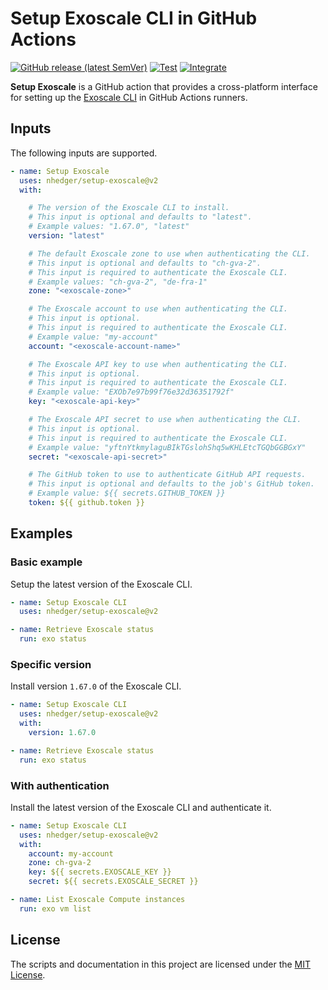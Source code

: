 # Setup Exoscale CLI in GitHub Actions

[![GitHub release (latest SemVer)](https://img.shields.io/github/v/release/nhedger/setup-exoscale?label=latest&logo=github)](https://github.com/marketplace/actions/setup-exoscale)
[![Test](https://github.com/nhedger/setup-exoscale/actions/workflows/test.yaml/badge.svg)](https://github.com/nhedger/setup-exoscale/actions/workflows/test.yaml)
[![Integrate](https://github.com/nhedger/setup-exoscale/actions/workflows/integrate.yaml/badge.svg)](https://github.com/nhedger/setup-exoscale/actions/workflows/integrate.yaml)

**Setup Exoscale** is a GitHub action that provides a cross-platform interface
for setting up the [Exoscale CLI](https://github.com/exoscale/cli) in GitHub
Actions runners.

## Inputs

The following inputs are supported.

```yaml
- name: Setup Exoscale
  uses: nhedger/setup-exoscale@v2
  with:

    # The version of the Exoscale CLI to install.
    # This input is optional and defaults to "latest".
    # Example values: "1.67.0", "latest"
    version: "latest"

    # The default Exoscale zone to use when authenticating the CLI.
    # This input is optional and defaults to "ch-gva-2".
    # This input is required to authenticate the Exoscale CLI.
    # Example values: "ch-gva-2", "de-fra-1"
    zone: "<exoscale-zone>"

    # The Exoscale account to use when authenticating the CLI.
    # This input is optional.
    # This input is required to authenticate the Exoscale CLI.
    # Example value: "my-account"
    account: "<exoscale-account-name>"

    # The Exoscale API key to use when authenticating the CLI.
    # This input is optional.
    # This input is required to authenticate the Exoscale CLI.
    # Example value: "EXOb7e97b99f76e32d36351792f"
    key: "<exoscale-api-key>"

    # The Exoscale API secret to use when authenticating the CLI.
    # This input is optional.
    # This input is required to authenticate the Exoscale CLI.
    # Example value: "yftnYtkmylaguBIkTGslohShq5wKHLEtcTGQbGGBGxY"
    secret: "<exoscale-api-secret>"

    # The GitHub token to use to authenticate GitHub API requests.
    # This input is optional and defaults to the job's GitHub token.
    # Example value: ${{ secrets.GITHUB_TOKEN }}
    token: ${{ github.token }}
```

## Examples

### Basic example

Setup the latest version of the Exoscale CLI.

```yaml
- name: Setup Exoscale CLI
  uses: nhedger/setup-exoscale@v2

- name: Retrieve Exoscale status
  run: exo status
```

### Specific version

Install version `1.67.0` of the Exoscale CLI.

```yaml
- name: Setup Exoscale CLI
  uses: nhedger/setup-exoscale@v2
  with:
    version: 1.67.0

- name: Retrieve Exoscale status
  run: exo status
```

### With authentication

Install the latest version of the Exoscale CLI and authenticate it.

```yaml
- name: Setup Exoscale CLI
  uses: nhedger/setup-exoscale@v2
  with:
    account: my-account
    zone: ch-gva-2
    key: ${{ secrets.EXOSCALE_KEY }}
    secret: ${{ secrets.EXOSCALE_SECRET }}

- name: List Exoscale Compute instances
  run: exo vm list
```

## License

The scripts and documentation in this project are licensed under
the [MIT License](LICENSE.md).

